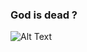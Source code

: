 ### God is dead ?

![Alt Text](https://media.giphy.com/media/3qj3VtNL2nhmw/giphy.gif)
      
      
      

